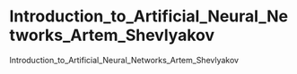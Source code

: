 # Introduction_to_Artificial_Neural_Networks_Artem_Shevlyakov
Introduction_to_Artificial_Neural_Networks_Artem_Shevlyakov
